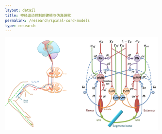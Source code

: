 ```yaml
---
layout: detail
title: 神经运动控制的建模与仿真研究
permalink: /research/spinal-cord-models
type: research
---
```

![](/images/spinal_cord_models.png)

